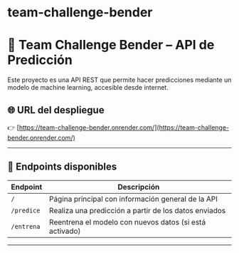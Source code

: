 # team-challenge-bender
# 🧠 Team Challenge Bender – API de Predicción

Este proyecto es una API REST que permite hacer predicciones mediante un modelo de machine learning, accesible desde internet.

## 🌐 URL del despliegue
👉 [https://team-challenge-bender.onrender.com/](https://team-challenge-bender.onrender.com/)

---

## 📌 Endpoints disponibles

| Endpoint        | Descripción |
|----------------|-------------|
| `/`            | Página principal con información general de la API |
| `/predice`     | Realiza una predicción a partir de los datos enviados |
| `/entrena`     | Reentrena el modelo con nuevos datos (si está activado) |
---
